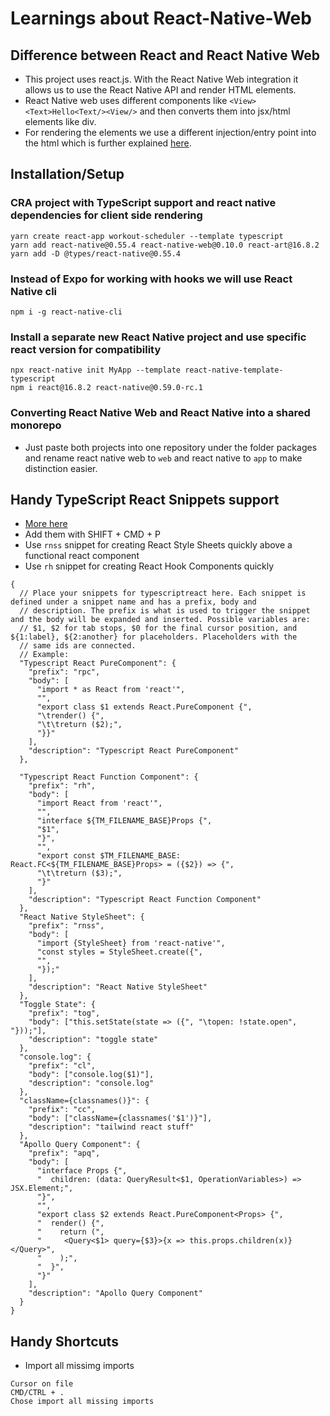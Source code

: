 # Learnings about React-Native-Web

## Difference between React and React Native Web

- This project uses react.js. With the React Native Web integration it allows us to use the React Native API and render HTML elements.
- React Native web uses different components like `<View><Text>Hello<Text/><View/>` and then converts them into jsx/html elements like div.
- For rendering the elements we use a different injection/entry point into the html which is further explained [here](http://necolas.github.io/react-native-web/docs/?path=/docs/guides-client-side--page).

## Installation/Setup

### CRA project with TypeScript support and react native dependencies for client side rendering

```
yarn create react-app workout-scheduler --template typescript
yarn add react-native@0.55.4 react-native-web@0.10.0 react-art@16.8.2
yarn add -D @types/react-native@0.55.4
```

### Instead of Expo for working with hooks we will use React Native cli

```
npm i -g react-native-cli
```

### Install a separate new React Native project and use specific react version for compatibility

```
npx react-native init MyApp --template react-native-template-typescript
npm i react@16.8.2 react-native@0.59.0-rc.1
```

### Converting React Native Web and React Native into a shared monorepo

- Just paste both projects into one repository under the folder packages and rename react native web to `web` and react native to `app` to make distinction easier.

## Handy TypeScript React Snippets support

- [More here](https://gist.github.com/benawad/1e9dd01994f78489306fbfd6f7b01cd3)
- Add them with SHIFT + CMD + P
- Use `rnss` snippet for creating React Style Sheets quickly above a functional react component
- Use `rh` snippet for creating React Hook Components quickly

```
{
  // Place your snippets for typescriptreact here. Each snippet is defined under a snippet name and has a prefix, body and
  // description. The prefix is what is used to trigger the snippet and the body will be expanded and inserted. Possible variables are:
  // $1, $2 for tab stops, $0 for the final cursor position, and ${1:label}, ${2:another} for placeholders. Placeholders with the
  // same ids are connected.
  // Example:
  "Typescript React PureComponent": {
    "prefix": "rpc",
    "body": [
      "import * as React from 'react'",
      "",
      "export class $1 extends React.PureComponent {",
      "\trender() {",
      "\t\treturn ($2);",
      "}}"
    ],
    "description": "Typescript React PureComponent"
  },

  "Typescript React Function Component": {
    "prefix": "rh",
    "body": [
      "import React from 'react'",
      "",
      "interface ${TM_FILENAME_BASE}Props {",
      "$1",
      "}",
      "",
      "export const $TM_FILENAME_BASE: React.FC<${TM_FILENAME_BASE}Props> = ({$2}) => {",
      "\t\treturn ($3);",
      "}"
    ],
    "description": "Typescript React Function Component"
  },
  "React Native StyleSheet": {
    "prefix": "rnss",
    "body": [
      "import {StyleSheet} from 'react-native'",
      "const styles = StyleSheet.create({",
      "",
      "});"
    ],
    "description": "React Native StyleSheet"
  },
  "Toggle State": {
    "prefix": "tog",
    "body": ["this.setState(state => ({", "\topen: !state.open", "}));"],
    "description": "toggle state"
  },
  "console.log": {
    "prefix": "cl",
    "body": ["console.log($1)"],
    "description": "console.log"
  },
  "className={classnames()}": {
    "prefix": "cc",
    "body": ["className={classnames('$1')}"],
    "description": "tailwind react stuff"
  },
  "Apollo Query Component": {
    "prefix": "apq",
    "body": [
      "interface Props {",
      "  children: (data: QueryResult<$1, OperationVariables>) => JSX.Element;",
      "}",
      "",
      "export class $2 extends React.PureComponent<Props> {",
      "  render() {",
      "    return (",
      "     <Query<$1> query={$3}>{x => this.props.children(x)}</Query>",
      "    );",
      "  }",
      "}"
    ],
    "description": "Apollo Query Component"
  }
}
```

## Handy Shortcuts

- Import all missimg imports

```
Cursor on file
CMD/CTRL + .
Chose import all missing imports
```

